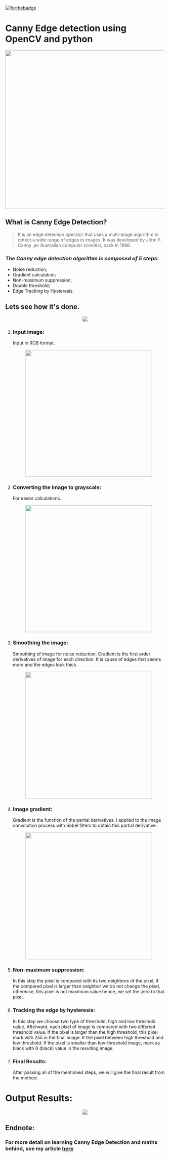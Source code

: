 [![forthebadge](https://forthebadge.com/images/badges/made-with-python.svg)](https://forthebadge.com)

# Canny Edge detection using OpenCV and python

<div align="center">
<img src="https://miro.medium.com/max/700/0*eZT8V5qNeSiXiXBn.png" height=500 width="1000">
</div>

## What is Canny Edge Detection?

> It is an edge detection operator that uses a multi-stage algorithm to detect a wide range of edges in images.
  It was developed by John F. Canny ,an Australian computer scientist, back in 1986.



### _The Canny edge detection algorithm is composed of 5 steps_:
+ Noise reduction;
+ Gradient calculation;
+ Non-maximum suppression;
+ Double threshold;
+ Edge Tracking by Hysteresis.

## Lets see how it's done.

   <div align="center">
   <img src="Images/pic1.JPG" >
   </div>

1. ### Input image:  
    Input in RGB format.  
    <div align="center">
    <img src="Images/input image.JPG" width="400">
    </div>

2. ### Converting the image to grayscale:
   For easier calculations.  
   <div align="center">
   <img src="Images/tograyscale.JPG" width="400">
   </div>


3. ### Smoothing the image:  
   Smoothing of image for noise reduction. Gradient is the first order derivatives of image for each direction.
   It is cause of edges that seems more and the edges look thick.  
   <div align="center">
   <img src="Images/res1pic1.JPG" width="400">
   </div>
        
4. ### Image gradient:  
   Gradient is the function of the partial derivatives. I applied to the image convolution process with Sobel filters to obtain this partial derivative.
   <div align="center">
   <img src="Images/res3sudoku.JPG" width="400">
   </div>

5. ### Non-maximum suppression:  
   In this step the pixel is compared with its two neighbors of the pixel, if the compared pixel is larger than neighbor we do not change the pixel,
   otherwise, this pixel is not maximum value hence, we set the zero to that pixel.

6. ### Tracking the edge by hysteresis:  
   In this step we choose two type of threshold, high and low threshold value. Afterward, each pixel of image is compared with two different threshold value.
   If the pixel is larger than the high threshold, this pixel mark with 255 in the final image.
   If the pixel between high threshold and low threshold. If the pixel is smaller than low-threshold image, mark as black with 0 (black) value in the resulting image.  
   
7. ### Final Results:  
   After passing all of the mentioned steps, we will give the final result from the method.
   
# Output Results:

   <div align="center">
   <img src="Images/glimpse all result.JPG" >
   </div>  
   

## Endnote: 
### **For more detail on learning Canny Edge Detection and maths behind, see my article** [here](https://medium.com/simply-dev/what-is-canny-edge-detection-cfefa272a8d0)
